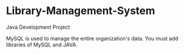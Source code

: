 # Library-Management-System
Java Development Project

MySQL is used to manage the entire organization's data.
You must add libraries of MySQL and JAVA.
